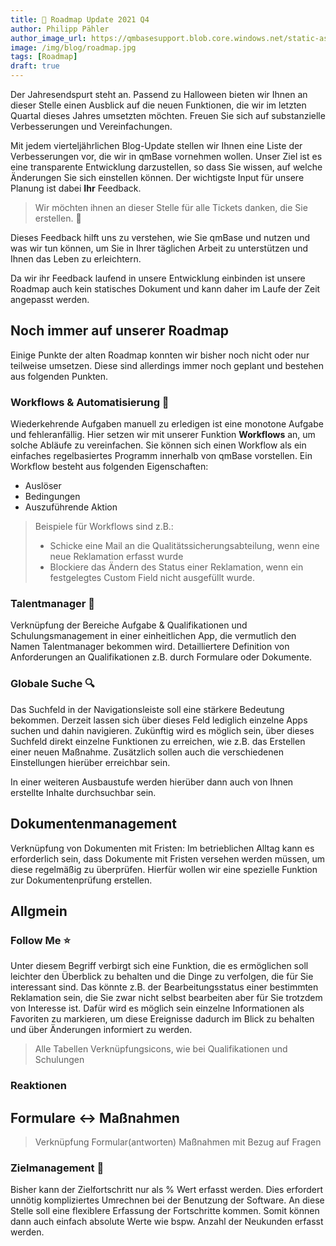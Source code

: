 ```yaml
---
title: 🎃 Roadmap Update 2021 Q4
author: Philipp Pähler
author_image_url: https://qmbasesupport.blob.core.windows.net/static-assets/img/persons/paehler_round.png
image: /img/blog/roadmap.jpg
tags: [Roadmap]
draft: true
---
```


Der Jahresendspurt steht an.
Passend zu Halloween bieten wir Ihnen an dieser Stelle einen Ausblick auf die neuen Funktionen, die wir im letzten Quartal dieses Jahres umsetzten möchten.
Freuen Sie sich auf substanzielle Verbesserungen und Vereinfachungen.

<!--truncate-->

Mit jedem vierteljährlichen Blog-Update stellen wir Ihnen eine Liste der Verbesserungen vor, die wir in qmBase vornehmen wollen.
Unser Ziel ist es eine transparente Entwicklung darzustellen, so dass Sie wissen, auf welche Änderungen Sie sich einstellen können.
Der wichtigste Input für unsere Planung ist dabei **Ihr** Feedback.

> Wir möchten ihnen an dieser Stelle für alle Tickets danken, die Sie erstellen. 🙏

Dieses Feedback hilft uns zu verstehen, wie Sie qmBase und nutzen und was wir tun können, um Sie in Ihrer täglichen Arbeit zu unterstützen und Ihnen das Leben zu erleichtern.

Da wir ihr Feedback laufend in unsere Entwicklung einbinden ist unsere Roadmap auch kein statisches Dokument und kann daher im Laufe der Zeit angepasst werden.

## Noch immer auf unserer Roadmap

Einige Punkte der alten Roadmap konnten wir bisher noch nicht oder nur teilweise umsetzen.
Diese sind allerdings immer noch geplant und bestehen aus folgenden Punkten.

### Workflows & Automatisierung 🤖

Wiederkehrende Aufgaben manuell zu erledigen ist eine monotone Aufgabe und fehleranfällig.
Hier setzen wir mit unserer Funktion **Workflows** an, um solche Abläufe zu vereinfachen.
Sie können sich einen Workflow als ein einfaches regelbasiertes Programm innerhalb von qmBase vorstellen.
Ein Workflow besteht aus folgenden Eigenschaften:

- Auslöser
- Bedingungen
- Auszuführende Aktion

> Beispiele für Workflows sind z.B.:
>
> - Schicke eine Mail an die Qualitätssicherungsabteilung, wenn eine neue Reklamation erfasst wurde
> - Blockiere das Ändern des Status einer Reklamation, wenn ein festgelegtes Custom Field nicht ausgefüllt wurde.

### Talentmanager 🤡

Verknüpfung der Bereiche Aufgabe & Qualifikationen und Schulungsmanagement in einer einheitlichen App, die vermutlich den Namen Talentmanager bekommen wird. Detailliertere Definition von Anforderungen an Qualifikationen z.B. durch Formulare oder Dokumente.

### Globale Suche 🔍

Das Suchfeld in der Navigationsleiste soll eine stärkere Bedeutung bekommen. Derzeit lassen sich über dieses Feld lediglich einzelne Apps suchen und dahin navigieren. Zukünftig wird es möglich sein, über dieses Suchfeld direkt einzelne Funktionen zu erreichen, wie z.B. das Erstellen einer neuen Maßnahme. Zusätzlich sollen auch die verschiedenen Einstellungen hierüber erreichbar sein.

In einer weiteren Ausbaustufe werden hierüber dann auch von Ihnen erstellte Inhalte durchsuchbar sein.

## Dokumentenmanagement

Verknüpfung von Dokumenten mit Fristen: Im betrieblichen Alltag kann es erforderlich sein, dass Dokumente mit Fristen versehen werden müssen, um diese regelmäßig zu überprüfen. Hierfür wollen wir eine spezielle Funktion zur Dokumentenprüfung erstellen.

## Allgmein

### Follow Me ⭐

Unter diesem Begriff verbirgt sich eine Funktion, die es ermöglichen soll leichter den Überblick zu behalten und die Dinge zu verfolgen, die für Sie interessant sind. Das könnte z.B. der Bearbeitungsstatus einer bestimmten Reklamation sein, die Sie zwar nicht selbst bearbeiten aber für Sie trotzdem von Interesse ist. Dafür wird es möglich sein einzelne Informationen als Favoriten zu markieren, um diese Ereignisse dadurch im Blick zu behalten und über Änderungen informiert zu werden.

> Alle Tabellen Verknüpfungsicons, wie bei Qualifikationen und Schulungen

### Reaktionen

## Formulare <-> Maßnahmen

> Verknüpfung Formular(antworten) Maßnahmen mit Bezug auf Fragen

### Zielmanagement 🏁

Bisher kann der Zielfortschritt nur als % Wert erfasst werden. Dies erfordert unnötig kompliziertes Umrechnen bei der Benutzung der Software. An diese Stelle soll eine flexiblere Erfassung der Fortschritte kommen. Somit können dann auch einfach absolute Werte wie bspw. Anzahl der Neukunden erfasst werden.
